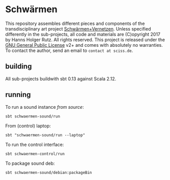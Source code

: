 # Schwärmen

This repository assembles different pieces and components of the transdisciplinary art project
[Schwärmen+Vernetzen](https://www.researchcatalogue.net/view/361990/361991).
Unless specified differently in the sub-projects, all code and materials are
(C)opyright 2017 by Hanns Holger Rutz. All rights reserved. This project is released under the
[GNU General Public License](http://github.com/Sciss/ImperfectReconstruction/blob/master/LICENSE) v2+ and comes with absolutely no warranties.
To contact the author, send an email to `contact at sciss.de`.

## building

All sub-projects buildwith sbt 0.13 against Scala 2.12.

## running

To run a sound instance _from source_:

    sbt schwaermen-sound/run

From (control) laptop:

    sbt "schwaermen-sound/run --laptop"

To run the control interface:

    sbt schwaermen-control/run

To package sound deb:

    sbt schwaermen-sound/debian:packageBin

